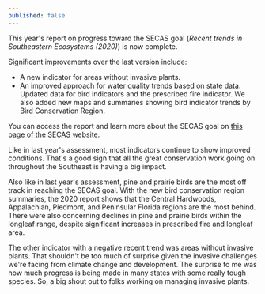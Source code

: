 ```yaml
---
published: false
---
```

This year's report on progress toward the SECAS goal (_Recent trends in Southeastern Ecosystems (2020)_) is now complete. 

Significant improvements over the last version include:
- A new indicator for areas without invasive plants.
- An improved approach for water quality trends based on state data.
 Updated data for bird indicators and the prescribed fire indicator. We also added new maps and summaries showing bird indicator trends by Bird Conservation Region.

You can access the report and learn more about the SECAS goal on [this page of the SECAS website](http://secassoutheast.org/our-goal). 

Like in last year's assessment, most indicators continue to show improved conditions. That's a good sign that all the great conservation work going on throughout the Southeast is having a big impact.

Also like in last year's assessment, pine and prairie birds are the most off track in reaching the SECAS goal. With the new bird conservation region summaries, the 2020 report shows that the Central Hardwoods, Appalachian, Piedmont, and Peninsular Florida regions are the most behind. There were also concerning declines in pine and prairie birds within the longleaf range, despite significant increases in prescribed fire and longleaf area.

The other indicator with a negative recent trend was areas without invasive plants. That shouldn't be too much of surprise given the invasive challenges we're facing from climate change and development. The surprise to me was how much progress is being made in many states with some really tough species. So, a big shout out to folks working on managing invasive plants.